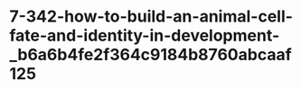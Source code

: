 # 7-342-how-to-build-an-animal-cell-fate-and-identity-in-development-_b6a6b4fe2f364c9184b8760abcaaf125